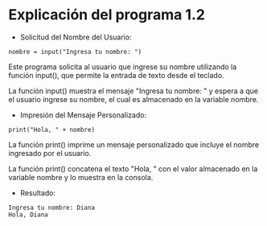 # Explicación del programa 1.2

- Solicitud del Nombre del Usuario:
```
nombre = input("Ingresa tu nombre: ")
```
Este programa solicita al usuario que ingrese su nombre utilizando la función input(), que permite la entrada de texto desde el teclado.

La función input() muestra el mensaje "Ingresa tu nombre: " y espera a que el usuario ingrese su nombre, el cual es almacenado en la variable nombre.

- Impresión del Mensaje Personalizado:
```
print("Hola, " + nombre)
```
La función print() imprime un mensaje personalizado que incluye el nombre ingresado por el usuario.

La función print() concatena el texto "Hola, " con el valor almacenado en la variable nombre y lo muestra en la consola.

- Resultado:
```
Ingresa tu nombre: Diana
Hola, Diana
```
